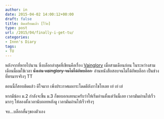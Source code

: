 ```yaml
---
author: in
date: 2015-04-02 14:00:12+00:00
draft: false
title: ติดเตรียมแล้ว [โว้ย]
type: post
url: /2015/04/finally-i-get-tu/
categories:
- Innn's Diary
tags:
- TU
---
```


หลังจากที่หายไปนาน ซึ่งบล็อกล่าสุดที่เขียนคือเรื่อง [Vainglory](https://www.cyruszh.com/review-vainglory-the-best-moba-game/) เมื่อสามเดือนก่อน ในระหว่างสามเดือนนี้ผมใช้เวลา <del>นั่งเล่น vainglory จนไม่ได้อัพบล็อก </del> อ่านหนังสือสอบจนไม่ได้อัพบล็อก เป็นช่วงที่ทรมารจริงๆ TT

ตอนนี้ก็สอบติดแล้ว ดีใจมาก เพิ่งประกาศผลกระโดดตีลังกาไชโยเลย เย่ เย่ เย่

หากมีน้อง ม.2 กำลังจะขึ้น ม.3 ก็ขอบอกเลยนะครับว่าให้เริ่มอ่านตั้งแต่วันนี้เลย เวลามันผ่านไปเร็วมากๆ ให้ลองตั้งเวลานับถอยหลังดู เวลามันผ่านไปเร็วจริงๆ

จบ...บล็อกสั้นๆของตัวเอง
